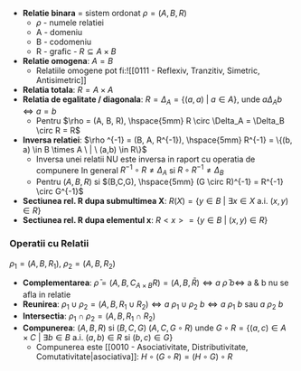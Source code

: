 - **Relatie binara** = sistem ordonat $\rho = (A, B, R)$
	- $\rho$ - numele relatiei
	- A - domeniu
	- B - codomeniu
	- R - grafic - $R \subseteq A \times B$
- **Relatie omogena**: $A = B$
	- Relatiile omogene pot fi:![[0111 - Reflexiv, Tranzitiv, Simetric, Antisimetric]]
- **Relatia totala**: $R = A \times A$
- **Relatia de egalitate / diagonala**: $R = \Delta_A = \{(a,a) \ | \ a \in A\}$, $\text{unde } a \Delta_A b \iff a = b$
	- Pentru $\rho = (A, B, R), \hspace{5mm} R \circ \Delta_A = \Delta_B \circ R = R$
- **Inversa relatiei**: $\rho ^{-1} = (B, A, R^{-1}), \hspace{5mm} R^{-1} = \{(b, a) \in B \times A \ | \ (a,b) \in R\}$
	- Inversa unei relatii NU este inversa in raport cu operatia de compunere
	  In general $R^{-1} \circ R \ne \Delta_A$ si $R \circ R^{-1} \ne \Delta_B$
	- Pentru $(A,B,R)$ si $(B,C,G), \hspace{5mm} (G \circ R)^{-1} = R^{-1} \circ G^{-1}$
- **Sectiunea rel. R dupa submultimea X**: $R(X) = \{y \in B \ | \ \exists x \in X \text{ a.i. } (x,y) \in R\}$
- **Sectiunea rel. R dupa elementul x**: $R<x> = \{y \in B \ | \ (x,y) \in R\}$

### Operatii cu Relatii
$\rho_1 = (A,B,R_1), \ \rho_2 = (A,B,R_2)$
- **Complementarea**: $\bar \rho = (A,B,C_{A \times B}R) = (A,B, \bar R) \iff a \ \bar \rho \ b \iff$ a & b nu se afla in relatie
- **Reunirea**: $\rho_1 \cup \rho_2 = (A,B,R_1 \cup R_2) \iff a \ \rho_1 \cup \rho_2 \ b \iff a \ \rho_1 \ b$ sau $a \ \rho_2 \ b$
- **Intersectia**: $\rho_1 \cap \rho_2 = (A,B,R_1 \cap R_2)$
- **Compunerea**: $(A,B,R)$ si $(B,C,G)$
  $(A,C,G \circ R)$ unde $G \circ R = \{(a,c) \in A \times C \ | \ \exists b \in B \text{ a.i. } (a,b) \in R \text{ si } (b,c) \in G\}$
	- Compunerea este [[0010 - Asociativitate, Distributivitate, Comutativitate|asociativa]]: $H \circ (G \circ R) = (H \circ G) \circ R$
